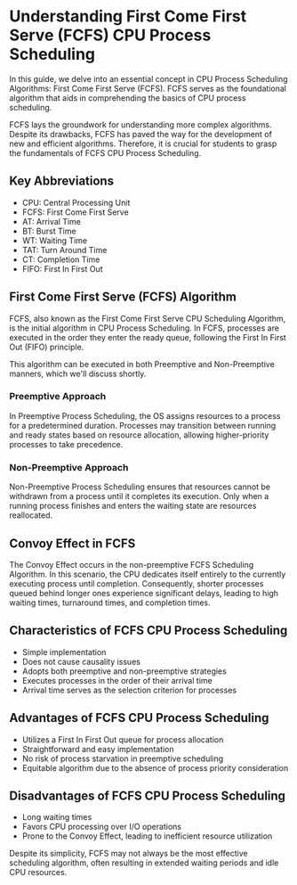 # Understanding First Come First Serve (FCFS) CPU Process Scheduling

In this guide, we delve into an essential concept in CPU Process Scheduling Algorithms: First Come First Serve (FCFS). FCFS serves as the foundational algorithm that aids in comprehending the basics of CPU process scheduling.

FCFS lays the groundwork for understanding more complex algorithms. Despite its drawbacks, FCFS has paved the way for the development of new and efficient algorithms. Therefore, it is crucial for students to grasp the fundamentals of FCFS CPU Process Scheduling.

## Key Abbreviations
- CPU: Central Processing Unit
- FCFS: First Come First Serve
- AT: Arrival Time
- BT: Burst Time
- WT: Waiting Time
- TAT: Turn Around Time
- CT: Completion Time
- FIFO: First In First Out

## First Come First Serve (FCFS) Algorithm

FCFS, also known as the First Come First Serve CPU Scheduling Algorithm, is the initial algorithm in CPU Process Scheduling. In FCFS, processes are executed in the order they enter the ready queue, following the First In First Out (FIFO) principle.

This algorithm can be executed in both Preemptive and Non-Preemptive manners, which we'll discuss shortly.

### Preemptive Approach
In Preemptive Process Scheduling, the OS assigns resources to a process for a predetermined duration. Processes may transition between running and ready states based on resource allocation, allowing higher-priority processes to take precedence.

### Non-Preemptive Approach
Non-Preemptive Process Scheduling ensures that resources cannot be withdrawn from a process until it completes its execution. Only when a running process finishes and enters the waiting state are resources reallocated.

## Convoy Effect in FCFS

The Convoy Effect occurs in the non-preemptive FCFS Scheduling Algorithm. In this scenario, the CPU dedicates itself entirely to the currently executing process until completion. Consequently, shorter processes queued behind longer ones experience significant delays, leading to high waiting times, turnaround times, and completion times.

## Characteristics of FCFS CPU Process Scheduling

- Simple implementation
- Does not cause causality issues
- Adopts both preemptive and non-preemptive strategies
- Executes processes in the order of their arrival time
- Arrival time serves as the selection criterion for processes

## Advantages of FCFS CPU Process Scheduling

- Utilizes a First In First Out queue for process allocation
- Straightforward and easy implementation
- No risk of process starvation in preemptive scheduling
- Equitable algorithm due to the absence of process priority consideration

## Disadvantages of FCFS CPU Process Scheduling

- Long waiting times
- Favors CPU processing over I/O operations
- Prone to the Convoy Effect, leading to inefficient resource utilization

Despite its simplicity, FCFS may not always be the most effective scheduling algorithm, often resulting in extended waiting periods and idle CPU resources.
